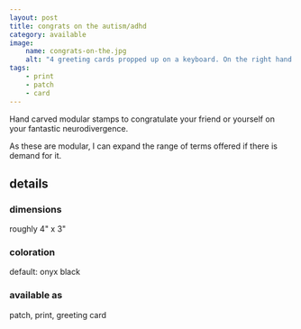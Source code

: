 ```yaml
---
layout: post
title: congrats on the autism/adhd
category: available
image: 
    name: congrats-on-the.jpg
    alt: "4 greeting cards propped up on a keyboard. On the right hand side, two cards read 'Congrats on the Autism'; one in rainbow ink and one in black ink with a glittery gold shadow. On the left, two cards read 'Congrats on the ADHD'; one in red and one in black, both with glittery pink shadows."
tags:
    - print
    - patch
    - card
---
```


Hand carved modular stamps to congratulate your friend or yourself on your fantastic neurodivergence.

As these are modular, I can expand the range of terms offered if there is demand for it.

## details

### dimensions

roughly 4" x 3"

### coloration

default: onyx black

### available as

patch, print, greeting card
